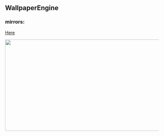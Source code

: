 ## WallpaperEngine


###   mirrors:

[Here](https://drive.google.com/file/d/13iNWkA5z7VWADery6J-gcK8bRCFZMtai/view)

<image src="https://github.com/ElDrakula/WallpaperEngine/assets/141874466/2916f608-b80f-4151-a52c-84c512a56f7d" width="600" height="300">


